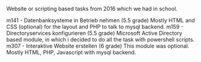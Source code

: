 Website or scripting based tasks from 2016 which we had in school.

m141 - Datenbanksysteme in Betrieb nehmen (5.5 grade)
  Mostly HTML and CSS (optional) for the layout and PHP to talk to mysql backend.
m159 - Directoryservices konfigurieren (5.5 grade)
  Microsoft Active Directory based module, in which i decided to do all the task with powershell scripts.
m307 - Interaktive Website erstellen (6 grade)
  This module was optional. Mostly HTML, PHP, Javascript with mysql backend.
  
